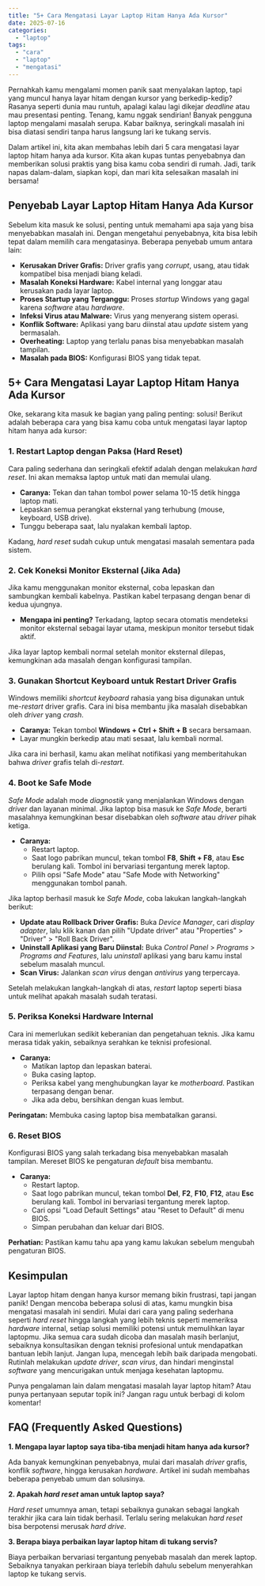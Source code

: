 ```yaml
---
title: "5+ Cara Mengatasi Layar Laptop Hitam Hanya Ada Kursor"
date: 2025-07-16
categories: 
  - "laptop"
tags: 
  - "cara"
  - "laptop"
  - "mengatasi"
---
```


Pernahkah kamu mengalami momen panik saat menyalakan laptop, tapi yang muncul hanya layar hitam dengan kursor yang berkedip-kedip? Rasanya seperti dunia mau runtuh, apalagi kalau lagi dikejar _deadline_ atau mau presentasi penting. Tenang, kamu nggak sendirian! Banyak pengguna laptop mengalami masalah serupa. Kabar baiknya, seringkali masalah ini bisa diatasi sendiri tanpa harus langsung lari ke tukang servis.

Dalam artikel ini, kita akan membahas lebih dari 5 cara mengatasi layar laptop hitam hanya ada kursor. Kita akan kupas tuntas penyebabnya dan memberikan solusi praktis yang bisa kamu coba sendiri di rumah. Jadi, tarik napas dalam-dalam, siapkan kopi, dan mari kita selesaikan masalah ini bersama!

## Penyebab Layar Laptop Hitam Hanya Ada Kursor

Sebelum kita masuk ke solusi, penting untuk memahami apa saja yang bisa menyebabkan masalah ini. Dengan mengetahui penyebabnya, kita bisa lebih tepat dalam memilih cara mengatasinya. Beberapa penyebab umum antara lain:

- **Kerusakan Driver Grafis:** Driver grafis yang _corrupt_, usang, atau tidak kompatibel bisa menjadi biang keladi.
- **Masalah Koneksi Hardware:** Kabel internal yang longgar atau kerusakan pada layar laptop.
- **Proses Startup yang Terganggu:** Proses _startup_ Windows yang gagal karena _software_ atau _hardware_.
- **Infeksi Virus atau Malware:** Virus yang menyerang sistem operasi.
- **Konflik Software:** Aplikasi yang baru diinstal atau _update_ sistem yang bermasalah.
- **Overheating:** Laptop yang terlalu panas bisa menyebabkan masalah tampilan.
- **Masalah pada BIOS:** Konfigurasi BIOS yang tidak tepat.

## 5+ Cara Mengatasi Layar Laptop Hitam Hanya Ada Kursor

Oke, sekarang kita masuk ke bagian yang paling penting: solusi! Berikut adalah beberapa cara yang bisa kamu coba untuk mengatasi layar laptop hitam hanya ada kursor:

### 1\. Restart Laptop dengan Paksa (Hard Reset)

Cara paling sederhana dan seringkali efektif adalah dengan melakukan _hard reset_. Ini akan memaksa laptop untuk mati dan memulai ulang.

- **Caranya:** Tekan dan tahan tombol power selama 10-15 detik hingga laptop mati.
- Lepaskan semua perangkat eksternal yang terhubung (mouse, keyboard, USB drive).
- Tunggu beberapa saat, lalu nyalakan kembali laptop.

Kadang, _hard reset_ sudah cukup untuk mengatasi masalah sementara pada sistem.

### 2\. Cek Koneksi Monitor Eksternal (Jika Ada)

Jika kamu menggunakan monitor eksternal, coba lepaskan dan sambungkan kembali kabelnya. Pastikan kabel terpasang dengan benar di kedua ujungnya.

- **Mengapa ini penting?** Terkadang, laptop secara otomatis mendeteksi monitor eksternal sebagai layar utama, meskipun monitor tersebut tidak aktif.

Jika layar laptop kembali normal setelah monitor eksternal dilepas, kemungkinan ada masalah dengan konfigurasi tampilan.

### 3\. Gunakan Shortcut Keyboard untuk Restart Driver Grafis

Windows memiliki _shortcut keyboard_ rahasia yang bisa digunakan untuk me-_restart_ driver grafis. Cara ini bisa membantu jika masalah disebabkan oleh _driver_ yang _crash_.

- **Caranya:** Tekan tombol **Windows + Ctrl + Shift + B** secara bersamaan.
- Layar mungkin berkedip atau mati sesaat, lalu kembali normal.

Jika cara ini berhasil, kamu akan melihat notifikasi yang memberitahukan bahwa _driver_ grafis telah di-_restart_.

### 4\. Boot ke Safe Mode

_Safe Mode_ adalah mode _diagnostik_ yang menjalankan Windows dengan _driver_ dan layanan minimal. Jika laptop bisa masuk ke _Safe Mode_, berarti masalahnya kemungkinan besar disebabkan oleh _software_ atau _driver_ pihak ketiga.

- **Caranya:**
    - Restart laptop.
    - Saat logo pabrikan muncul, tekan tombol **F8**, **Shift + F8**, atau **Esc** berulang kali. Tombol ini bervariasi tergantung merek laptop.
    - Pilih opsi "Safe Mode" atau "Safe Mode with Networking" menggunakan tombol panah.

Jika laptop berhasil masuk ke _Safe Mode_, coba lakukan langkah-langkah berikut:

- **Update atau Rollback Driver Grafis:** Buka _Device Manager_, cari _display adapter_, lalu klik kanan dan pilih "Update driver" atau "Properties" > "Driver" > "Roll Back Driver".
- **Uninstall Aplikasi yang Baru Diinstal:** Buka _Control Panel_ > _Programs_ > _Programs and Features_, lalu _uninstall_ aplikasi yang baru kamu instal sebelum masalah muncul.
- **Scan Virus:** Jalankan _scan virus_ dengan _antivirus_ yang terpercaya.

Setelah melakukan langkah-langkah di atas, _restart_ laptop seperti biasa untuk melihat apakah masalah sudah teratasi.

### 5\. Periksa Koneksi Hardware Internal

Cara ini memerlukan sedikit keberanian dan pengetahuan teknis. Jika kamu merasa tidak yakin, sebaiknya serahkan ke teknisi profesional.

- **Caranya:**
    - Matikan laptop dan lepaskan baterai.
    - Buka casing laptop.
    - Periksa kabel yang menghubungkan layar ke _motherboard_. Pastikan terpasang dengan benar.
    - Jika ada debu, bersihkan dengan kuas lembut.

**Peringatan:** Membuka casing laptop bisa membatalkan garansi.

### 6\. Reset BIOS

Konfigurasi BIOS yang salah terkadang bisa menyebabkan masalah tampilan. Mereset BIOS ke pengaturan _default_ bisa membantu.

- **Caranya:**
    - Restart laptop.
    - Saat logo pabrikan muncul, tekan tombol **Del**, **F2**, **F10**, **F12**, atau **Esc** berulang kali. Tombol ini bervariasi tergantung merek laptop.
    - Cari opsi "Load Default Settings" atau "Reset to Default" di menu BIOS.
    - Simpan perubahan dan keluar dari BIOS.

**Perhatian:** Pastikan kamu tahu apa yang kamu lakukan sebelum mengubah pengaturan BIOS.

## Kesimpulan

Layar laptop hitam dengan hanya kursor memang bikin frustrasi, tapi jangan panik! Dengan mencoba beberapa solusi di atas, kamu mungkin bisa mengatasi masalah ini sendiri. Mulai dari cara yang paling sederhana seperti _hard reset_ hingga langkah yang lebih teknis seperti memeriksa _hardware_ internal, setiap solusi memiliki potensi untuk memulihkan layar laptopmu. Jika semua cara sudah dicoba dan masalah masih berlanjut, sebaiknya konsultasikan dengan teknisi profesional untuk mendapatkan bantuan lebih lanjut. Jangan lupa, mencegah lebih baik daripada mengobati. Rutinlah melakukan _update driver_, _scan virus_, dan hindari menginstal _software_ yang mencurigakan untuk menjaga kesehatan laptopmu.

Punya pengalaman lain dalam mengatasi masalah layar laptop hitam? Atau punya pertanyaan seputar topik ini? Jangan ragu untuk berbagi di kolom komentar!

## FAQ (Frequently Asked Questions)

**1\. Mengapa layar laptop saya tiba-tiba menjadi hitam hanya ada kursor?**

Ada banyak kemungkinan penyebabnya, mulai dari masalah _driver_ grafis, konflik _software_, hingga kerusakan _hardware_. Artikel ini sudah membahas beberapa penyebab umum dan solusinya.

**2\. Apakah _hard reset_ aman untuk laptop saya?**

_Hard reset_ umumnya aman, tetapi sebaiknya gunakan sebagai langkah terakhir jika cara lain tidak berhasil. Terlalu sering melakukan _hard reset_ bisa berpotensi merusak _hard drive_.

**3\. Berapa biaya perbaikan layar laptop hitam di tukang servis?**

Biaya perbaikan bervariasi tergantung penyebab masalah dan merek laptop. Sebaiknya tanyakan perkiraan biaya terlebih dahulu sebelum menyerahkan laptop ke tukang servis.
